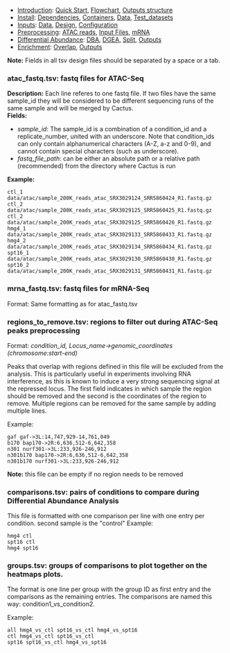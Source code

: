 

* [Introduction](/README.md): [Quick Start](/docs/1_Intro/Quick_start.md), [Flowchart](/docs/1_Intro/Flowchart.md), [Outputs structure](/docs/1_Intro/Outputs_structure.md)
* [Install](/docs/2_Install/2_Install.md): [Dependencies](/docs/2_Install/Dependencies.md), [Containers](/docs/2_Install/Containers.md), [Data](/docs/2_Install/Install_data.md), [Test_datasets](/docs/2_Install/Test_datasets.md)
* [Inputs](/docs/3_Inputs/3_Inputs.md): [Data](/docs/3_Inputs/Inputs_data.md), [Design](/docs/3_Inputs/Design.md), [Configuration](/docs/3_Inputs/Configuration.md)
* [Preprocessing](/docs/4_Prepro/4_Prepro.md): [ATAC reads](/docs/4_Prepro/ATAC_reads.md), [Input Files](/docs/4_Prepro/ATAC_peaks.md), [mRNA](/docs/4_Prepro/mRNA.md)
* [Differential Abundance](/docs/5_DA/5_DA.md): [DBA](/docs/5_DA/DBA.md), [DGEA](/docs/5_DA/DGEA.md), [Split](/docs/5_DA/Split.md), [Outputs](/docs/5_DA/Outputs.md)
* [Enrichment](/docs/6_Enrich/6_Enrich.md): [Overlap](/docs/6_Enrich/Overlap.md), [Outputs](/docs/6_Enrich/Outputs.md)

[](END_OF_MENU)


**__Note__:** Fields in all tsv design files should be separated by a space or a tab.


### atac_fastq.tsv: fastq files for ATAC-Seq
**Description:** Each line referes to one fastq file. If two files have the same sample_id they will be considered to be different sequencing runs of the same sample and will be merged by Cactus.  
**Fields:**  
 - *sample_id*: The sample_id is a combination of a condition_id and a replicate_number, united with an underscore. Note that condition_ids can only contain alphanumerical characters (A-Z, a-z and 0-9), and cannot contain special characters (such as underscore). 
 - *fastq_file_path*: can be either an absolute path or a relative path (recommended) from the directory where Cactus is run

**Example:**
```
ctl_1 data/atac/sample_200K_reads_atac_SRX3029124_SRR5860424_R1.fastq.gz
ctl_2 data/atac/sample_200K_reads_atac_SRX3029125_SRR5860425_R1.fastq.gz
ctl_2 data/atac/sample_200K_reads_atac_SRX3029125_SRR5860426_R1.fastq.gz
hmg4_1 data/atac/sample_200K_reads_atac_SRX3029133_SRR5860433_R1.fastq.gz
hmg4_2 data/atac/sample_200K_reads_atac_SRX3029134_SRR5860434_R1.fastq.gz
spt16_1 data/atac/sample_200K_reads_atac_SRX3029130_SRR5860430_R1.fastq.gz
spt16_2 data/atac/sample_200K_reads_atac_SRX3029131_SRR5860431_R1.fastq.gz
```


### mrna_fastq.tsv: fastq files for mRNA-Seq
Format: Same formatting as for atac_fastq.tsv

### regions_to_remove.tsv: regions to filter out during ATAC-Seq peaks preprocessing
Format: *condition_id, Locus_name->genomic_coordinates (chromosome:start-end)*

Peaks that overlap with regions defined in this file will be excluded from the analysis. This is particularly useful in experiments involving RNA interference, as this is known to induce a very strong sequencing signal at the repressed locus. The first field indicates in which sample the region should be removed and the second is the coordinates of the region to remove. Multiple regions can be removed for the same sample by adding multiple lines.

Example:
```
gaf gaf->3L:14,747,929-14,761,049
b170 bap170->2R:6,636,512-6,642,358
n301 nurf301->3L:233,926-246,912
n301b170 bap170->2R:6,636,512-6,642,358
n301b170 nurf301->3L:233,926-246,912
```

**__Note__:** this file can be empty if no region needs to be removed

### comparisons.tsv: pairs of conditions to compare during Differential Abundance Analysis
This file is formatted with one comparison per line with one entry per condition. 
second sample is the "control"
Example:
```
hmg4 ctl
spt16 ctl
hmg4 spt16
```

### groups.tsv: groups of comparisons to plot together on the heatmaps plots. 
The format is one line per group with the group ID as first entry and the comparisons as the remaining entries. The comparisons are named this way: condition1_vs_condition2. 

Example:
```
all hmg4_vs_ctl spt16_vs_ctl hmg4_vs_spt16
ctl hmg4_vs_ctl spt16_vs_ctl
spt16 spt16_vs_ctl hmg4_vs_spt16
```


